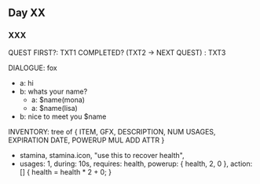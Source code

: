## Day XX

### XXX

QUEST
FIRST?: TXT1
COMPLETED? (TXT2 -> NEXT QUEST) : TXT3

DIALOGUE: fox
- a: hi
- b: whats your name?
  - a: $name(mona)
  - a: $name(lisa)
- b: nice to meet you $name

INVENTORY:
tree of {
ITEM, GFX, DESCRIPTION,
NUM USAGES, EXPIRATION DATE,
POWERUP MUL ADD ATTR
}

- stamina, stamina.icon, "use this to recover health",
- usages: 1, during: 10s, requires: health, powerup: { health, 2, 0 }, action: [] { health = health * 2 + 0; }


